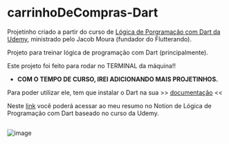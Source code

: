 # carrinhoDeCompras-Dart
Projetinho criado a partir do curso de <a href="https://www.udemy.com/course/logica-de-programacao-com-dart/">Lógica de Porgramação com Dart da Udemy</a>, ministrado pelo Jacob Moura (fundador do Flutterando).

Projeto para treinar lógica de programação com Dart (principalmente).

Este projeto foi feito para rodar no TERMINAL da máquina!!

*  **COM O TEMPO DE CURSO, IREI ADICIONANDO MAIS PROJETINHOS.**

Para poder utilizar ele, tem que instalar o Dart na sua >> <a href="https://dart.dev/get-dart"> documentação</a> << 

Neste <a href="https://time-horse-883.notion.site/DART-41f30750de3c42e78138697e9b43009d">link<a/> você poderá acessar ao meu resumo no Notion de Lógica de Programação com Dart baseado no curso da Udemy.

##

![image](https://user-images.githubusercontent.com/85703276/137193100-265af4df-c5d0-464d-adeb-2592a49d984f.png)
